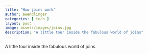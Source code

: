 ```yaml
---
title: "How joins work"
author: awendlinger
categories: [ tech ]
layout: post
image: assets/images/joins.jpg
description: "A little tour inside the fabulous world of joins"
---
```


A little tour inside the fabulous world of joins.
